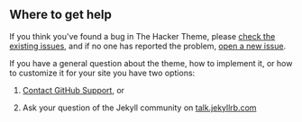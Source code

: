 ## Where to get help

If you think you've found a bug in The Hacker Theme, please [check the existing issues](https://github.com/pages-themes/hacker/issues), and if no one has reported the problem, [open a new issue](https://github.com/pages-themes/hacker/issues/new).

If you have a general question about the theme, how to implement it, or how to customize it for your site  you have two options:

1. [Contact GitHub Support](https://github.com/contact?form%5Bsubject%5D=GitHub%20Pages%20theme%20pages-themes/hacker), or

2. Ask your question of the Jekyll community on [talk.jekyllrb.com](https://talk.jekyllrb.com/)
